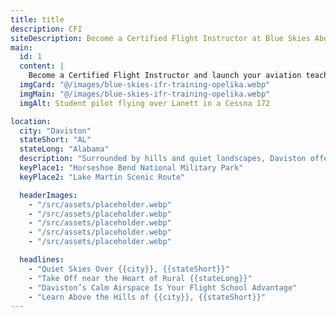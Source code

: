 ```yaml
---
title: title
description: CFI
siteDescription: Become a Certified Flight Instructor at Blue Skies Above in Lannet, Alabama. Build flight hours, inspire new pilots, and advance your aviation career with expert training. Enroll today!
main:
  id: 1
  content: |
    Become a Certified Flight Instructor and launch your aviation teaching career at Blue Skies Above in Lannet, Alabama - training the next generation of pilots.
  imgCard: "@/images/blue-skies-ifr-training-opelika.webp"
  imgMain: "@/images/blue-skies-ifr-training-opelika.webp"
  imgAlt: Student pilot flying over Lanett in a Cessna 172

location:
  city: "Daviston"
  stateShort: "AL"
  stateLong: "Alabama"
  description: "Surrounded by hills and quiet landscapes, Daviston offers a distraction-free setting for flight instruction."
  keyPlace1: "Horseshoe Bend National Military Park"
  keyPlace2: "Lake Martin Scenic Route"

  headerImages:
    - "/src/assets/placeholder.webp"
    - "/src/assets/placeholder.webp"
    - "/src/assets/placeholder.webp"
    - "/src/assets/placeholder.webp"
    - "/src/assets/placeholder.webp"

  headlines:
    - "Quiet Skies Over {{city}}, {{stateShort}}"
    - "Take Off near the Heart of Rural {{stateLong}}"
    - "Daviston’s Calm Airspace Is Your Flight School Advantage"
    - "Learn Above the Hills of {{city}}, {{stateShort}}"
---
```

